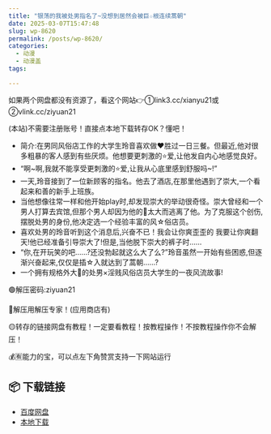 ```yaml
---
title: "银荡的我被处男指名了~没想到居然会被巨☆根连续蒿朝"
date: 2025-03-07T15:47:48
slug: wp-8620
permalink: /posts/wp-8620/
categories:
  - 动漫
  - 动漫盖
tags:

---
```


如果两个网盘都没有资源了，看这个网站👉①link3.cc/xianyu21或②vlink.cc/ziyuan21

(本站)不需要注册账号！直接点本地下载转存OK？懂吧！

*   简介:在男同风俗店工作的大学生玲音喜欢做❤️胜过一日三餐。但最近,他对很多粗暴的客人感到有些厌烦。他想要更刺激的⭐爱,让他发自内心地感觉良好。
*   “啊~啊,我就不能享受更刺激的⭐爱,让我从心底里感到舒服吗~!”
*   一天,玲音接到了一位新顾客的指名。他去了酒店,在那里他遇到了崇大,一个看起来和善的新手上班族。
*   当他想像往常一样和他开始play时,却发现崇大的举动很奇怪。崇大曾经和一个男人打算去宾馆,但那个男人却因为他的🐔太大而逃离了他。为了克服这个创伤,摆脱处男的身份,他决定选一个经验丰富的风☆俗店员。
*   喜欢处男的玲音听到这个消息后,兴奋不已！我会让你爽歪歪的 我要让你爽翻天!他已经准备引导崇大了!但是,当他脱下崇大的裤子时……
*   “你,在开玩笑的吧……?还没勃起就这么大了么?”玲音虽然一开始有些困惑,但逐渐兴奋起来,仅仅是插☆入就达到了蒿朝……?
*   一个拥有规格外大🐔的处男×淫贱风俗店员大学生的一夜风流故事!

🟢解压密码:ziyuan21

🔵解压用解压专家！(应用商店有)

🟡转存的链接网盘有教程！一定要看教程！按教程操作！不按教程操作你不会解压！

💰🈶能力的宝，可以点左下角赞赏支持一下网站运行

## 📦 下载链接
- [百度网盘](https://blziyuan21.com/pay-download/8620?key=dc577de8a8&down_id=0)
- [本地下载](https://blziyuan21.com/pay-download/8620?key=dc577de8a8&down_id=1)

